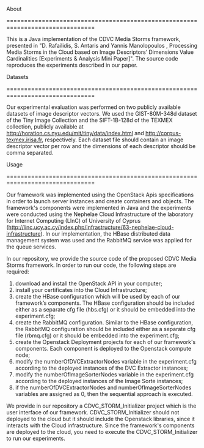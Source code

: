 About

===============================================================================

This is a Java implementation of the CDVC Media Storms framework, presented in "D. Rafailidis, S. Antaris and Yannis Manolopoulos , Processing Media Storms in the Cloud based on Image Descriptors’ Dimensions Value Cardinalities [Experiments & Analysis Mini Paper]". The source code reproduces the experiments described in our paper.


Datasets

===============================================================================

Our experimental evaluation was performed on two publicly available datasets of image descriptor vectors. We used the GIST-80M-348d dataset of the Tiny Image Collection and the SIFT-1B-128d of the TEXMEX collection, publicly available at http://horation.cs.nyu.edu/mit/tiny/data/index.html and http://corpus-texmex.irisa.fr, respectively. Each dataset file should contain an image descriptor vector per row and the dimensions of each descriptor should be comma separated. 


Usage

===============================================================================

Our framework was implemented using the OpenStack Apis specifications in order to launch server instances and create containers and objects. The framework's components were implemented in Java and the experiments were conducted using the Nephelae Cloud Infrastructure of the laboratory for Internet Computing (LInC) of University of Cyprus (http://linc.ucy.ac.cy/index.php/infrastructure/63-nephelae-cloud-infrastructure). In our implementation, the HBase distributed data management system was used and the RabbitMQ service was applied for the queue services. 

In our repository, we provide the source code of the proposed CDVC Media Storms framework. In order to run our code, the following steps are required:

1) download and install the OpenStack API in your computer;
2) install your certificates into the Cloud Infrastructure;
3) create the HBase configuration which will be used by each of our framework’s components. The HBase configuration should be included either as a separate cfg file (hbs.cfg) or it should be embedded into the experiment.cfg;
4) create the RabbitMQ configuration. Similar to the HBase configuration, the RabbitMQ configuration should be included either as a separate cfg file (rbmq.cfg) or it should be embedded into the experiment.cfg;
5) create the Openstack Deployment projects for each of our framework's components. Each component is deployed to the Openstack compute node; 
6) modify the numberOfDVCExtractorNodes variable in the experiment.cfg according to the deployed instances of the DVC Extractor instances; 
7) modify the numberOfImageSorterNodes variable in the experiment.cfg according to the deployed instances of the Image Sorte instances;
8) if the numberOfDVCExtractorNodes and numberOfImageSorterNodes variables are assigned as 0, then the sequential approach is executed.

We provide in our repository a CDVC_STORM_Initializer project which is the user interface of our framework. CDVC_STORM_Initializer should not deployed to the cloud but it should include the Openstack libraries, since it interacts with the Cloud infrastructure. Since the framework's components are deployed to the cloud, you need to execute the CDVC_STORM_Initializer to run our experiments.




